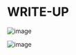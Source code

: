 # WRITE-UP

![image](https://github.com/user-attachments/assets/aea7311b-f813-45ec-965d-a5df6230fe42)

![image](https://github.com/user-attachments/assets/a65daf81-7f4d-443a-8528-1dbcf9aeae38)
